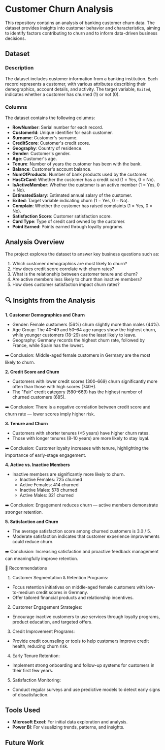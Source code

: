# Customer Churn Analysis
This repository contains an analysis of banking customer churn data. The dataset provides insights into customer behavior and characteristics, aiming to identify factors contributing to churn and to inform data-driven business decisions.

## Dataset

### Description
The dataset includes customer information from a banking institution. Each record represents a customer, with various attributes describing their demographics, account details, and activity. The target variable, `Exited`, indicates whether a customer has churned (1) or not (0).

### Columns
The dataset contains the following columns:
- **RowNumber**: Serial number for each record.
- **CustomerId**: Unique identifier for each customer.
- **Surname**: Customer's surname.
- **CreditScore**: Customer's credit score.
- **Geography**: Country of residence.
- **Gender**: Customer's gender.
- **Age**: Customer's age.
- **Tenure**: Number of years the customer has been with the bank.
- **Balance**: Customer's account balance.
- **NumOfProducts**: Number of bank products used by the customer.
- **HasCrCard**: Whether the customer has a credit card (1 = Yes, 0 = No).
- **IsActiveMember**: Whether the customer is an active member (1 = Yes, 0 = No).
- **EstimatedSalary**: Estimated annual salary of the customer.
- **Exited**: Target variable indicating churn (1 = Yes, 0 = No).
- **Complain**: Whether the customer has raised complaints (1 = Yes, 0 = No).
- **Satisfaction Score**: Customer satisfaction score.
- **Card Type**: Type of credit card owned by the customer.
- **Point Earned**: Points earned through loyalty programs.

## Analysis Overview
The project explores the dataset to answer key business questions such as:
1. Which customer demographics are most likely to churn?
2. How does credit score correlate with churn rates?
3. What is the relationship between customer tenure and churn?
4. Are active members less likely to churn than inactive members?
5. How does customer satisfaction impact churn rates?

## 🔍 Insights from the Analysis
**1. Customer Demographics and Churn**
- Gender: Female customers (56%) churn slightly more than males (44%).
- Age Group: The 40–49 and 50–64 age ranges show the highest churn, while younger customers (18–29) are the least likely to leave.
- Geography: Germany records the highest churn rate, followed by France, while Spain has the lowest.

➡️ Conclusion: Middle-aged female customers in Germany are the most likely to churn.

**2. Credit Score and Churn**
- Customers with lower credit scores (300–669) churn significantly more often than those with high scores (740+).
- The "Fair" credit category (580–669) has the highest number of churned customers (685).

➡️ Conclusion: There is a negative correlation between credit score and churn rate — lower scores imply higher risk.

**3. Tenure and Churn**
- Customers with shorter tenures (<5 years) have higher churn rates.
- Those with longer tenures (8–10 years) are more likely to stay loyal.

➡️ Conclusion: Customer loyalty increases with tenure, highlighting the importance of early-stage engagement.

**4. Active vs. Inactive Members**
- Inactive members are significantly more likely to churn.
  *	Inactive Females: 725 churned
  *	Active Females: 414 churned
  *	Inactive Males: 578 churned
  *	Active Males: 321 churned

➡️ Conclusion: Engagement reduces churn — active members demonstrate stronger retention.

**5. Satisfaction and Churn**
- The average satisfaction score among churned customers is 3.0 / 5.
- Moderate satisfaction indicates that customer experience improvements could reduce churn.

➡️ Conclusion: Increasing satisfaction and proactive feedback management can meaningfully improve retention.

🧠 Recommendations
1.	Customer Segmentation & Retention Programs:
  *	Focus retention initiatives on middle-aged female customers with low-to-medium credit scores in Germany.
  *	Offer tailored financial products and relationship incentives.
2.	Customer Engagement Strategies:
  * Encourage inactive customers to use services through loyalty programs, product education, and targeted offers.
3.	Credit Improvement Programs:
  *	Provide credit counseling or tools to help customers improve credit health, reducing churn risk.
4.	Early Tenure Retention:
  *	Implement strong onboarding and follow-up systems for customers in their first few years.
5.	Satisfaction Monitoring:
  *	Conduct regular surveys and use predictive models to detect early signs of dissatisfaction.


## Tools Used
- **Microsoft Excel**: For initial data exploration and analysis.
- **Power BI**: For visualizing trends, patterns, and insights.

## Future Work

